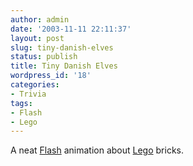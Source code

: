 ```yaml
---
author: admin
date: '2003-11-11 22:11:37'
layout: post
slug: tiny-danish-elves
status: publish
title: Tiny Danish Elves
wordpress_id: '18'
categories:
- Trivia
tags:
- Flash
- Lego
---
```


A neat [Flash](http://www.macromedia.com/software/flash) animation about
[Lego](http://www.popandco.com/archive/moab) bricks.
